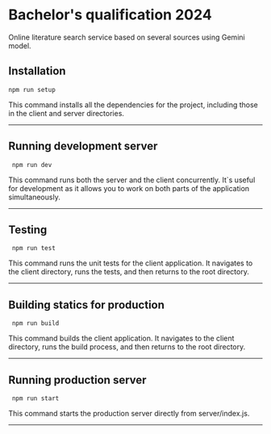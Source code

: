# Bachelor's qualification 2024

Online literature search service based on several sources using Gemini model.

## Installation

``
npm run setup
``

This command installs all the dependencies for the project, including those in the client and server directories.

---

## Running development server

``
npm run dev``

This command runs both the server and the client concurrently. It`s useful for development as it allows you to work on both parts of the application simultaneously.

---

## Testing

``
npm run test``

This command runs the unit tests for the client application. It navigates to the client directory, runs the tests, and then returns to the root directory.

---

## Building statics for production

``
npm run build``

This command builds the client application. It navigates to the client directory, runs the build process, and then returns to the root directory.

---

## Running production server

``
npm run start``

This command starts the production server directly from server/index.js.

---
